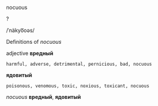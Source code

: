 nocuous

?

/ˈnäkyo͞oəs/

Definitions of _nocuous_

adjective
**вредный**

    harmful, adverse, detrimental, pernicious, bad, nocuous
**ядовитый**

    poisonous, venomous, toxic, noxious, toxicant, nocuous

_nocuous_
**вредный**, **ядовитый**